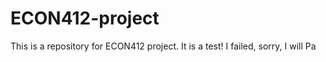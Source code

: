 # ECON412-project
This is a repository for ECON412 project.
It is a test!
I failed, sorry, I will Pa
